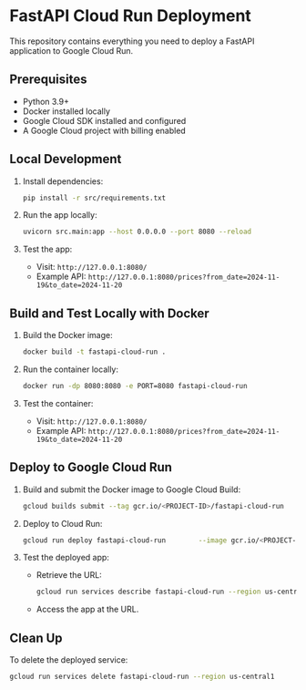 # FastAPI Cloud Run Deployment

This repository contains everything you need to deploy a FastAPI application to Google Cloud Run.

## Prerequisites

- Python 3.9+
- Docker installed locally
- Google Cloud SDK installed and configured
- A Google Cloud project with billing enabled

## Local Development

1. Install dependencies:

   ```bash
   pip install -r src/requirements.txt
   ```

2. Run the app locally:

   ```bash
   uvicorn src.main:app --host 0.0.0.0 --port 8080 --reload
   ```

3. Test the app:
   - Visit: `http://127.0.0.1:8080/`
   - Example API: `http://127.0.0.1:8080/prices?from_date=2024-11-19&to_date=2024-11-20`

## Build and Test Locally with Docker

1. Build the Docker image:

   ```bash
   docker build -t fastapi-cloud-run .
   ```

2. Run the container locally:

   ```bash
   docker run -dp 8080:8080 -e PORT=8080 fastapi-cloud-run
   ```

3. Test the container:
   - Visit: `http://127.0.0.1:8080/`
   - Example API: `http://127.0.0.1:8080/prices?from_date=2024-11-19&to_date=2024-11-20`

## Deploy to Google Cloud Run

1. Build and submit the Docker image to Google Cloud Build:

   ```bash
   gcloud builds submit --tag gcr.io/<PROJECT-ID>/fastapi-cloud-run
   ```

2. Deploy to Cloud Run:

   ```bash
   gcloud run deploy fastapi-cloud-run        --image gcr.io/<PROJECT-ID>/fastapi-cloud-run        --platform managed        --region us-central1        --allow-unauthenticated
   ```

3. Test the deployed app:
   - Retrieve the URL:
     ```bash
     gcloud run services describe fastapi-cloud-run --region us-central1 --format 'value(status.url)'
     ```
   - Access the app at the URL.

## Clean Up

To delete the deployed service:

```bash
gcloud run services delete fastapi-cloud-run --region us-central1
```
